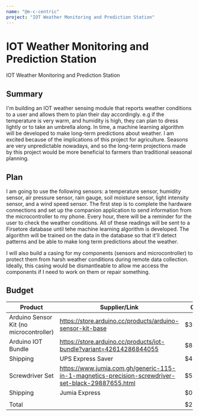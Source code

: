 ```yaml
---
name: "@e-c-centric"
project: "IOT Weather Monitoring and Prediction Station"
---
```


# IOT Weather Monitoring and Prediction Station

IOT Weather Monitoring and Prediction Station 

## Summary

I'm building an IOT weather sensing module that reports weather conditions to a user and allows them to plan their day accordingly. e.g
if the temperature is very warm, and humidity is high, they can plan to dress lightly or to take an umbrella along. In time, a machine learning algorithm
will be developed to make long-term predictions about weather. I am excited because of the implications of this project for agriculture.
Seasons are very unpredictable nowadays, and so the long-term projections made by this project would be more beneficial to farmers than traditional seasonal planning.

## Plan

I am going to use the following sensors: a temperature sensor, humidity sensor, air pressure sensor, rain gauge, soil moisture sensor, light intensity sensor, and a wind speed sensor.
The first step is to complete the hardware connections and set up the companion application to send information from the microcontroller to my phone. Every hour, there will be a reminder for the user to
check the weather conditions. All of these readings will be sent to a Firsetore database until tehe machine learning algorithm is developed.
The algorithm will be trained on the data in the database so that it'll detect patterns and be able to make long term predictions about the weather.

I will also build a casing for my components (sensors and microcontroller) to protect them from harsh weather conditions during remote data collection. Ideally, this casing would be dismantleable to allow me access the components if I need to work on them or repair something.

## Budget

| Product                                      | Supplier/Link                                                                                     |  Cost    |
| -------------------------------------------- | ------------------------------------------------------------------------------------------------- | -------  |
| Arduino Sensor Kit (no microcontroller)      | https://store.arduino.cc/products/arduino-sensor-kit-base                                         |  $30.00  |
| Arduino IOT Bundle                           | https://store.arduino.cc/products/iot-bundle?variant=42614286844055                               |  $80.00  |
| Shipping                                     | UPS Express Saver                                                                                 |  $45.21  |
| Screwdriver Set                              | https://www.jumia.com.gh/generic-115-in-1-magnetics-precision-screwdriver-set-black-29887655.html |  $58.50  |
| Shipping                                     | Jumia Express                                                                                     |  $08.00  |
|                                              |                                                                                                   |          |
| Total                                        |                                                                                                   | $221.71  |
